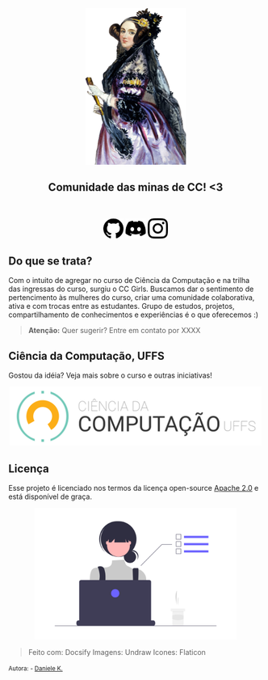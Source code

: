 <p align="center"> <img alt="ada lovelace" src="docs/_media/teste.png" width="200"> </p>

<h2 align="center"> Comunidade das minas de CC! <3 </h2>
<br>
<p align="center"> 
  <a href=""><img alt="github" src="docs/_media/github.png" width="40"></a>
  <a href=""><img alt="discord" src="docs/_media/discord.png" width="40"></a>
  <a href=""><img alt="instagram" src="docs/_media/instagram.png" width="40"></a>
</p>

## Do que se trata?

Com o intuito de agregar no curso de Ciência da Computação e na trilha das ingressas do curso, surgiu o CC Girls. Buscamos dar o sentimento de pertencimento às mulheres do curso, criar uma comunidade colaborativa, ativa e com trocas entre as estudantes. Grupo de estudos, projetos, compartilhamento de conhecimentos e experiências é o que oferecemos :) 

> **Atenção:**  Quer sugerir? Entre em contato por XXXX

## Ciência da Computação, UFFS

Gostou da idéia? Veja mais sobre o curso e outras iniciativas!

<p align="center"> 
  <a href="https://cc.uffs.edu.br/"><img alt="github" src="docs/_media/cc-logo-black-on-bg-transparent.png" width="500"></a>
</p>


## Licença

Esse projeto é licenciado nos termos da licença open-source [Apache 2.0](https://choosealicense.com/licenses/apache-2.0/) e está disponível de graça.

<p align="center"> 
  <img alt="" src="docs/_media/undraw_Dev_focus_re_6iwt.png" width="400">
</p>

> Feito com: Docsify
> Imagens: Undraw
> Icones: Flaticon

<small>Autora: - <a href="https://github.com/DanieleKaroline">Daniele K.</a></small>